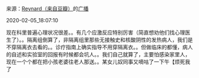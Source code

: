 来源：[Reynard（来自豆瓣）](https://www.douban.com/people/2367590/)的[广播](https://www.douban.com/people/2367590/status/2792325788/)


2020-02-05_18:07:10


现在科里普遍心理状况很差。。有几个应激反应特别厉害（简直想劝他们找心理医生了）。。隔离组倒算了，非隔离组里那些无接触史和核酸阴性的发热病人，我们是不穿隔离衣去看的。。诊疗指南上确实指导不用穿隔离衣。。但做临床的都懂，病人的自述和实验室的回报有时候都会坑人。。我们自己就算了，主要怕感染家里人，现在一个个都在把小孩老婆往老人那送。。某女儿奴同事又嘀咕了一下午【烦死我了
